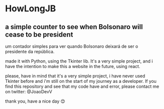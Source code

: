 # HowLongJB
a simple counter to see when Bolsonaro will cease to be president
-----------------------------------------------------------------------
um contador simples para ver quando Bolsonaro deixará de ser o presidente da república.



made it with Python, using the Tkinter lib. It's a very simple project, and i have the intention to make this a website in the future, using react.


please, have in mind that it's a very simple project, i have never used Tkinter before and i'm still on the start of my journey as a developer. If you find this repository and see that my code have and error, please contact me on twitter: @JoaoDevV 

thank you, have a nice day 😊
